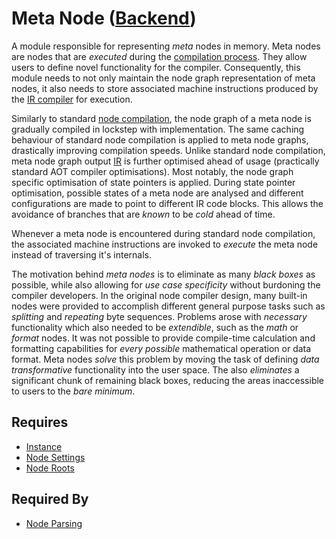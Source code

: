 # Meta Node ([Backend](../backend.md))

A module responsible for representing *meta* nodes in memory. Meta nodes are nodes that are *executed* during the [compilation process](../compilation/node_compiler.md). They allow users to define novel functionality for the compiler. Consequently, this module needs to not only maintain the node graph representation of meta nodes, it also needs to store associated machine instructions produced by the [IR compiler](../compilation/ir_compiler.md) for execution.

Similarly to standard [node compilation](../compilation/node_compiler.md), the node graph of a meta node is gradually compiled in lockstep with implementation. The same caching behaviour of standard node compilation is applied to meta node graphs, drastically improving compilation speeds. Unlike standard node compilation, meta node graph output [IR](../compilation/ir.md) is further optimised ahead of usage (practically standard AOT compiler optimisations). Most notably, the node graph specific optimisation of state pointers is applied. During state pointer optimisation, possible states of a meta node are analysed and different configurations are made to point to different IR code blocks. This allows the avoidance of branches that are *known* to be *cold* ahead of time.

Whenever a meta node is encountered during standard node compilation, the associated machine instructions are invoked to *execute* the meta node instead of traversing it's internals.

The motivation behind *meta nodes* is to eliminate as many *black boxes* as possible, while also allowing for *use case specificity* without burdoning the compiler developers. In the original node compiler design, many built-in nodes were provided to accomplish different general purpose tasks such as *splitting* and *repeating* byte sequences. Problems arose with *necessary* functionality which also needed to be *extendible*, such as the *math* or *format* nodes. It was not possible to provide compile-time calculation and formatting capabilities for *every possible* mathematical operation or data format. Meta nodes *solve* this problem by moving the task of defining *data transformative* functionality into the user space. The also *eliminates* a significant chunk of remaining black boxes, reducing the areas inaccessible to users to the *bare minimum*.

## Requires

- [Instance](./instance.md)
- [Node Settings](./node_settings.md)
- [Node Roots](./node_roots.md)

## Required By

- [Node Parsing](../node_file_format/parsing.md)
